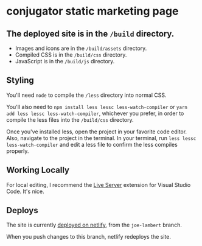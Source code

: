 # conjugator static marketing page

## The deployed site is in the `/build` directory.

- Images and icons are in the `/build/assets` directory.
- Compiled CSS is in the `/build/css` directory.
- JavaScript is in the `/build/js` directory.

## Styling

You'll need `node` to compile the `/less` directory into normal CSS.

You'll also need to `npm install less lessc less-watch-compiler` or `yarn add less lessc less-watch-compiler`, whichever you prefer, in order to compile the less files into the `/build/css` directory.

Once you've installed less, open the project in your favorite code editor. Also, navigate to the project in the terminal. In your terminal, run `less lessc less-watch-compiler` and edit a less file to confirm the less compiles properly.

## Working Locally

For local editing, I recommend the [Live Server](https://marketplace.visualstudio.com/items?itemName=ritwickdey.LiveServer) extension for Visual Studio Code. It's nice.

## Deploys

The site is currently [deployed on netlify](https://festive-heyrovsky-3bebb4.netlify.com/index.html), from the `joe-lambert` branch.

When you push changes to this branch, netlify redeploys the site.
